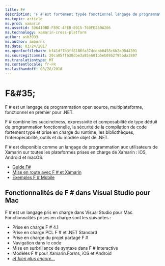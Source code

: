 ```yaml
---
title: F#
description: 'F # est fortement typée fonctionnel langage de programmation conçu pour s’exécuter sur .NET'
ms.topic: article
ms.prod: xamarin
ms.assetid: 506410BD-F89C-4FEB-8915-760FE250A206
ms.technology: xamarin-cross-platform
author: asb3993
ms.author: amburns
ms.date: 03/24/2017
ms.openlocfilehash: bf41df7b3ff8186fa37dcdab0458c6b2a9844391
ms.sourcegitcommit: 20ca85ff638dbe3a85e601b5eb09b2f95bda2807
ms.translationtype: MT
ms.contentlocale: fr-FR
ms.lasthandoff: 03/28/2018
---
```

# <a name="f35"></a>F&AMP;#35;

F # est un langage de programmation open source, multiplateforme, fonctionnel en premier pour .NET.

F # combine les succinctness, expressivité et composabilité de type déduit de programmation fonctionnelle, la sécurité de la compilation de code fortement typé et prise en charge du runtime, les bibliothèques, l’interopérabilité, outils et du modèle objet de .NET.

F # est disponible comme un langage de programmation aux utilisateurs de Xamarin sur toutes les plateformes prises en charge de Xamarin : iOS, Android et macOS.

- [Guide F#](https://docs.microsoft.com/en-us/dotnet/fsharp/)
- [Mise en route avec F # et Xamarin](overview.md)
- [Exemples F # Mobile](samples.md)

## <a name="f-features-in-visual-studio-for-mac"></a>Fonctionnalités de F # dans Visual Studio pour Mac

F # est un langage pris en charge dans Visual Studio pour Mac. Fonctionnalités prises en charge sont les suivantes :

- Prise en charge F # 4.1
- Prise en charge PCL F # et .NET Standard
- Prise en charge du projet partagé F #
- Navigation dans le code
- Mise en surbrillance de syntaxe dans F # Interactive
- Modèles F # pour Xamarin.Forms, iOS et Android
- [*et bien plus encore...*](https://developer.xamarin.com/releases/studio/xamarin.studio_6.0/xamarin.studio_6.0/#F_Enhancements)

